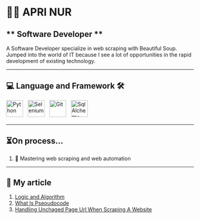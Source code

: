 # 👨‍💻 APRI NUR

## ** Software Developer **

A Software Developer specialize in web scraping with Beautiful Soup. Jumped into the world of IT because I see a lot of opportunities in the rapid development of existing technology. 

---

## 💻 Language and Framework 🛠️


<img align="left" alt="Python" style="padding-right:10px;" src="https://cdn.jsdelivr.net/gh/devicons/devicon@latest/icons/python/python-original.svg" width="45" height="45"/>
<img align="left" alt="Selenium" style="padding-right:10px;" src="https://cdn.jsdelivr.net/gh/devicons/devicon@latest/icons/selenium/selenium-original.svg" width="45" height="45"/>
<img align="left" alt="Git" style="padding-right:10px;" src="https://cdn.jsdelivr.net/gh/devicons/devicon@latest/icons/git/git-original.svg" width="45" height="45"/> 
<img align="left" alt="SqlAlchemy" style="padding-right:10px;" src="https://cdn.jsdelivr.net/gh/devicons/devicon@latest/icons/sqlalchemy/sqlalchemy-original.svg" width="45" height="45">

<br>

<br>
<br>

---

## ⏳On process...

1. 🔎 Mastering web scraping and web automation

---

## 📰 My article

1. [Logic and Algorithm](https://medium.com/@aprinur7/what-is-logic-and-algorithm-271a93ffb29c)
2. [What Is Pseoudocode](https://medium.com/@aprinur7/pseudocode-in-algorithm-2c7d6a73ba20)
3. [Handling Unchaged Page Url When Scraping A Website](https://medium.com/@aprinur7/how-to-deal-with-unchanged-page-url-during-website-scraping-with-selenium-87ecda46bb4a)
